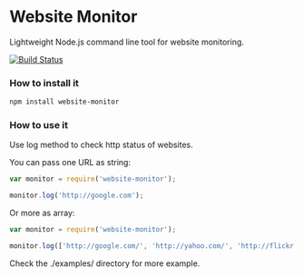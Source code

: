 Website Monitor
===============

Lightweight Node.js command line tool for website monitoring.


[![Build Status](https://travis-ci.org/nyjt/website-monitor.png)](https://travis-ci.org/nyjt/website-monitor)

### How to install it

```bash
npm install website-monitor
```

### How to use it

Use log method to check http status of websites.

You can pass one URL as string:
```js
var monitor = require('website-monitor');

monitor.log('http://google.com');
```

Or more as array:

```js
var monitor = require('website-monitor');

monitor.log(['http://google.com/', 'http://yahoo.com/', 'http://flickr.com/', 'http://resize-links.com/']);
```

Check the ./examples/ directory for more example.

